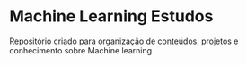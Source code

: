 # Machine Learning Estudos

Repositório criado para organização de conteúdos, projetos e conhecimento sobre Machine learning